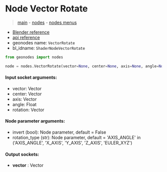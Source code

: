 # Node Vector Rotate

> [main](../structure.md) - [nodes](nodes.md) - [nodes menus](nodes_menus.md)

- [Blender reference](https://docs.blender.org/manual/en/latest/modeling/geometry_nodes/vector/vector_rotate.html)
- [api reference](https://docs.blender.org/api/current/bpy.types.ShaderNodeVectorRotate.html)
- geonodes name: `VectorRotate`
- bl_idname: `ShaderNodeVectorRotate`

```python
from geonodes import nodes

node = nodes.VectorRotate(vector=None, center=None, axis=None, angle=None, rotation=None, invert=False, rotation_type='AXIS_ANGLE')
```

#### Input socket arguments:

- vector: Vector
- center: Vector
- axis: Vector
- angle: Float
- rotation: Vector

#### Node parameter arguments:

- invert (bool): Node parameter, default = False
- rotation_type (str): Node parameter, default = 'AXIS_ANGLE' in ('AXIS_ANGLE', 'X_AXIS', 'Y_AXIS', 'Z_AXIS', 'EULER_XYZ')

#### Output sockets:

- **vector** : Vector


